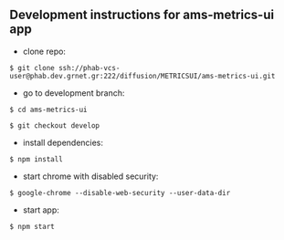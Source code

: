 ## Development instructions for ams-metrics-ui app

* clone repo:
```
$ git clone ssh://phab-vcs-user@phab.dev.grnet.gr:222/diffusion/METRICSUI/ams-metrics-ui.git
```
* go to development branch: 
```
$ cd ams-metrics-ui
```
```
$ git checkout develop
```

* install dependencies:
```
$ npm install
```
* start chrome with disabled security: 
```
$ google-chrome --disable-web-security --user-data-dir
```
* start app:
```
$ npm start
```

